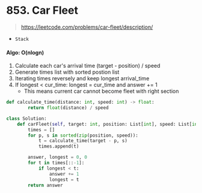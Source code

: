 # 853. Car Fleet
> https://leetcode.com/problems/car-fleet/description/

- `Stack`


#### Algo: O(nlogn)
1. Calculate each car's arrival time (target - position) / speed
2. Generate times list with sorted postion list
3. Iterating times reversely and keep longest arrival_time 
4. If longest < cur_time: longest = cur_time and answer += 1
    - This means current car cannot become fleet with right section

```py
def calculate_time(distance: int, speed: int) -> float:
        return float(distance) / speed

class Solution:
    def carFleet(self, target: int, position: List[int], speed: List[int]) -> int:
        times = []
        for p, s in sorted(zip(position, speed)):
            t = calculate_time(target - p, s)
            times.append(t)

        answer, longest = 0, 0
        for t in times[::-1]:
            if longest < t:
                answer += 1
                longest = t
        return answer

```